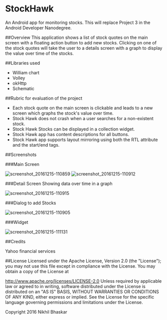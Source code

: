 # StockHawk
An Android app for monitoring stocks. This will replace Project 3 in the Android Developer Nanodegree.

##Overview 
This application shows a list of stock quotes on the main screen with a floating action button to add new stocks. Clicking on 
one of the stock quotes will take the user to a details screen with a graph to display the value over time of the stocks. 

##Libraries used

* William chart
* Volley
* okHttp
* Schematic

##Rubric for evaluation of the project

* Each stock quote on the main screen is clickable and leads to a new screen which graphs the stock's value over time.
* Stock Hawk does not crash when a user searches for a non-existent stock.
* Stock Hawk Stocks can be displayed in a collection widget.
* Stock Hawk app has content descriptions for all buttons.
* Stock Hawk app supports layout mirroring using both the RTL attribute and the start/end tags.


##Screenshots

###Main Screen

![screenshot_20161215-110859](https://cloud.githubusercontent.com/assets/19944703/21213183/c03388d4-c2b8-11e6-9ac1-b6193f6d4ee8.png) ![screenshot_20161215-110912](https://cloud.githubusercontent.com/assets/19944703/21213210/e642f460-c2b8-11e6-8efd-0e8fc84a6218.png)

###Detail Screen Showing data over time in a graph

![screenshot_20161215-110915](https://cloud.githubusercontent.com/assets/19944703/21213254/259af338-c2b9-11e6-9c0a-178023d8cd4e.png)

###Dialog to add Stocks

![screenshot_20161215-110905](https://cloud.githubusercontent.com/assets/19944703/21213284/498adc90-c2b9-11e6-8653-5d52817ffeca.png)

###Widget

![screenshot_20161215-111131](https://cloud.githubusercontent.com/assets/19944703/21213296/5fd0085e-c2b9-11e6-81ce-e90b10bbe696.png)

##Credits

Yahoo financial services

##License
Licensed under the Apache License, Version 2.0 (the "License"); you may not use this file except in compliance with the License. You may obtain a copy of the License at

http://www.apache.org/licenses/LICENSE-2.0 Unless required by applicable law or agreed to in writing, software distributed under the License is distributed on an "AS IS" BASIS, WITHOUT WARRANTIES OR CONDITIONS OF ANY KIND, either express or implied. See the License for the specific language governing permissions and limitations under the License.

Copyright 2016 Nikhil Bhaskar
